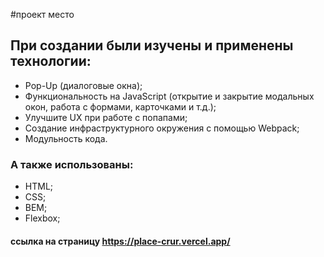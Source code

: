 #проект место

## При создании были изучены и применены технологии:

- Pop-Up (диалоговые окна);
- Функциональность на JavaScript (открытие и закрытие модальных окон, работа с формами, карточками и т.д.);
- Улучшите UX при работе с попапами;
- Создание инфраструктурного окружения с помощью Webpack;
- Модульность кода.

### А также использованы:

- HTML;
- CSS;
- BEM;
- Flexbox; 

#### ссылка на страницу https://place-crur.vercel.app/
